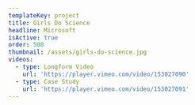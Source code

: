 ```yaml
---
templateKey: project
title: Girls Do Science
headline: Microsoft
isActive: true
order: 500
thumbnail: /assets/girls-do-science.jpg
videos:
  - type: Longform Video
    url: 'https://player.vimeo.com/video/153027090'
  - type: Case Study
    url: 'https://player.vimeo.com/video/153027091'
---
```

